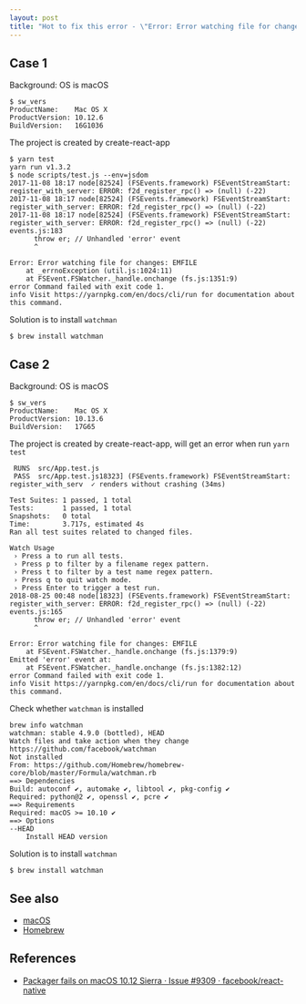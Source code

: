 ```yaml
---
layout: post
title: "Hot to fix this error - \"Error: Error watching file for changes: EMFILE\""
---
```


## Case 1

Background: OS is macOS

```
$ sw_vers
ProductName:	Mac OS X
ProductVersion:	10.12.6
BuildVersion:	16G1036
```

The project is created by create-react-app

```
$ yarn test
yarn run v1.3.2
$ node scripts/test.js --env=jsdom
2017-11-08 18:17 node[82524] (FSEvents.framework) FSEventStreamStart: register_with_server: ERROR: f2d_register_rpc() => (null) (-22)
2017-11-08 18:17 node[82524] (FSEvents.framework) FSEventStreamStart: register_with_server: ERROR: f2d_register_rpc() => (null) (-22)
2017-11-08 18:17 node[82524] (FSEvents.framework) FSEventStreamStart: register_with_server: ERROR: f2d_register_rpc() => (null) (-22)
events.js:183
      throw er; // Unhandled 'error' event
      ^

Error: Error watching file for changes: EMFILE
    at _errnoException (util.js:1024:11)
    at FSEvent.FSWatcher._handle.onchange (fs.js:1351:9)
error Command failed with exit code 1.
info Visit https://yarnpkg.com/en/docs/cli/run for documentation about this command.
```

Solution is to install `watchman`

```
$ brew install watchman
```

## Case 2

Background: OS is macOS

```
$ sw_vers
ProductName:	Mac OS X
ProductVersion:	10.13.6
BuildVersion:	17G65
```

The project is created by create-react-app, will get an error when run `yarn test`

```
 RUNS  src/App.test.js
 PASS  src/App.test.js18323] (FSEvents.framework) FSEventStreamStart: register_with_serv  ✓ renders without crashing (34ms)

Test Suites: 1 passed, 1 total
Tests:       1 passed, 1 total
Snapshots:   0 total
Time:        3.717s, estimated 4s
Ran all test suites related to changed files.

Watch Usage
 › Press a to run all tests.
 › Press p to filter by a filename regex pattern.
 › Press t to filter by a test name regex pattern.
 › Press q to quit watch mode.
 › Press Enter to trigger a test run.
2018-08-25 00:48 node[18323] (FSEvents.framework) FSEventStreamStart: register_with_server: ERROR: f2d_register_rpc() => (null) (-22)
events.js:165
      throw er; // Unhandled 'error' event
      ^

Error: Error watching file for changes: EMFILE
    at FSEvent.FSWatcher._handle.onchange (fs.js:1379:9)
Emitted 'error' event at:
    at FSEvent.FSWatcher._handle.onchange (fs.js:1382:12)
error Command failed with exit code 1.
info Visit https://yarnpkg.com/en/docs/cli/run for documentation about this command.
```

Check whether `watchman` is installed

```
brew info watchman
watchman: stable 4.9.0 (bottled), HEAD
Watch files and take action when they change
https://github.com/facebook/watchman
Not installed
From: https://github.com/Homebrew/homebrew-core/blob/master/Formula/watchman.rb
==> Dependencies
Build: autoconf ✔, automake ✔, libtool ✔, pkg-config ✔
Required: python@2 ✔, openssl ✔, pcre ✔
==> Requirements
Required: macOS >= 10.10 ✔
==> Options
--HEAD
	Install HEAD version
```

Solution is to install `watchman`

```
$ brew install watchman
```

## See also

- [macOS](/macOS.html)
- [Homebrew](/homebrew.html)

## References

- [Packager fails on macOS 10.12 Sierra · Issue #9309 · facebook/react-native](https://github.com/facebook/react-native/issues/9309#issuecomment-312621262)
